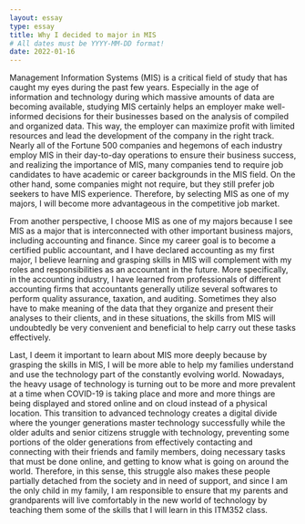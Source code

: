 ```yaml
---
layout: essay
type: essay
title: Why I decided to major in MIS
# All dates must be YYYY-MM-DD format!
date: 2022-01-16
---
```


Management Information Systems (MIS) is a critical field of study that has caught my eyes during the past few years. Especially in the age of information and technology during which massive amounts of data are becoming available, studying MIS certainly helps an employer make well-informed decisions for their businesses based on the analysis of compiled and organized data. This way, the employer can maximize profit with limited resources and lead the development of the company in the right track. Nearly all of the Fortune 500 companies and hegemons of each industry employ MIS in their day-to-day operations to ensure their business success, and realizing the importance of MIS, many companies tend to require job candidates to have academic or career backgrounds in the MIS field. On the other hand, some companies might not require, but they still prefer job seekers to have MIS experience. Therefore, by selecting MIS as one of my majors, I will become more advantageous in the competitive job market.

From another perspective, I choose MIS as one of my majors because I see MIS as a major that is interconnected with other important business majors, including accounting and finance. Since my career goal is to become a certified public accountant, and I have declared accounting as my first major, I believe learning and grasping skills in MIS will complement with my roles and responsibilities as an accountant in the future. More specifically, in the accounting industry, I have learned from professionals of different accounting firms that accountants generally utilize several softwares to perform quality assurance, taxation, and auditing. Sometimes they also have to make meaning of the data that they organize and present their analyses to their clients, and in these situations, the skills from MIS will undoubtedly be very convenient and beneficial to help carry out these tasks effectively. 

Last, I deem it important to learn about MIS more deeply because by grasping the skills in MIS, I will be more able to help my families understand and use the technology part of the constantly evolving world. Nowadays, the heavy usage of technology is turning out to be more and more prevalent at a time when COVID-19 is taking place and more and more things are being displayed and stored online and on cloud instead of a physical location. This transition to advanced technology creates a digital divide where the younger generations master technology successfully while the older adults and senior citizens struggle with technology, preventing some portions of the older generations from effectively contacting and connecting with their friends and family members, doing necessary tasks that must be done online, and getting to know what is going on around the world. Therefore, in this sense, this struggle also makes these people partially detached from the society and in need of support, and since I am the only child in my family, I am responsible to ensure that my parents and grandparents will live comfortably in the new world of technology by teaching them some of the skills that I will learn in this ITM352 class.
